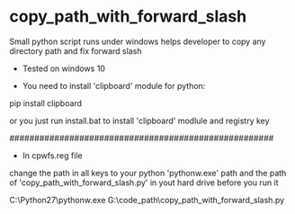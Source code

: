 # copy_path_with_forward_slash

Small python script runs under windows helps developer to copy any directory path and fix forward slash 

- Tested on windows 10

- You need to install 'clipboard' module for python:

pip install clipboard
 
 
 or you just run install.bat to install 'clipboard' modlule and registry key
 
 #####################################################
 
 - In cpwfs.reg file
 
 change the path in all keys to your python 'pythonw.exe' path and the path of 'copy_path_with_forward_slash.py' in yout hard drive before you run it
 
 C:\\Python27\\pythonw.exe G:\\code_path\\copy_path_with_forward_slash.py
 
